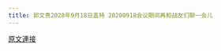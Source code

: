 ```yaml
---
title: 郭文贵2020年9月18日盖特 20200918会议期间再和战友们聊一会儿
---
```


[原文連接](https://gnews.org/ThreadView/53482265)



